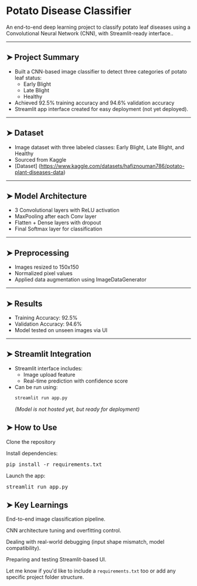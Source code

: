 # Potato Disease Classifier

An end-to-end deep learning project to classify potato leaf diseases using a Convolutional Neural Network (CNN), with Streamlit-ready interface..

---

## ➤ Project Summary

- Built a CNN-based image classifier to detect three categories of potato leaf status:
  - Early Blight
  - Late Blight
  - Healthy
- Achieved 92.5% training accuracy and 94.6% validation accuracy
- Streamlit app interface created for easy deployment (not yet deployed).
---

## ➤ Dataset

- Image dataset with three labeled classes: Early Blight, Late Blight, and Healthy
- Sourced from Kaggle
- [Dataset] (https://www.kaggle.com/datasets/hafiznouman786/potato-plant-diseases-data)
---

## ➤ Model Architecture

- 3 Convolutional layers with ReLU activation
- MaxPooling after each Conv layer
- Flatten + Dense layers with dropout
- Final Softmax layer for classification

---

## ➤ Preprocessing

- Images resized to 150x150
- Normalized pixel values
- Applied data augmentation using ImageDataGenerator

---

## ➤ Results

- Training Accuracy: 92.5%
- Validation Accuracy: 94.6%
- Model tested on unseen images via UI

---
## ➤ Streamlit Integration

- Streamlit interface includes:
  - Image upload feature
  - Real-time prediction with confidence score
- Can be run using:
  ```bash
  streamlit run app.py
  ```
  *(Model is not hosted yet, but ready for deployment)*


  
## ➤ How to Use
Clone the repository

Install dependencies:
<pre>
pip install -r requirements.txt
</pre>

Launch the app:
<pre>streamlit run app.py</pre>

## ➤ Key Learnings

End-to-end image classification pipeline.<br>

CNN architecture tuning and overfitting control.<br>

Dealing with real-world debugging (input shape mismatch, model compatibility).<br>

Preparing and testing Streamlit-based UI.<br>


Let me know if you'd like to include a `requirements.txt` too or add any specific project folder structure.

